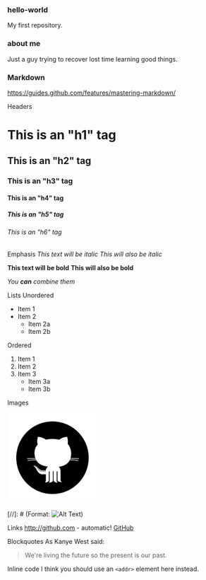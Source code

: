 ### hello-world
My first repository.

### about me
Just a guy trying to recover lost time learning good things.

### Markdown
https://guides.github.com/features/mastering-markdown/

Headers
# This is an "h1" tag
## This is an "h2" tag
### This is an "h3" tag
#### This is an "h4" tag
##### This is an "h5" tag
###### This is an "h6" tag

Emphasis
*This text will be italic*
_This will also be italic_

**This text will be bold**
__This will also be bold__

_You **can** combine them_

Lists
Unordered
* Item 1
* Item 2
  * Item 2a
  * Item 2b

Ordered
1. Item 1
2. Item 2
3. Item 3
   * Item 3a
   * Item 3b

Images

![GitHub Logo](/images/github.png "Alt Text")

[//]: # (Format: ![Alt Text](url))

Links
http://github.com - automatic!
[GitHub](http://github.com)

Blockquotes
As Kanye West said:

> We're living the future so
> the present is our past.

Inline code
I think you should use an
`<addr>` element here instead.
